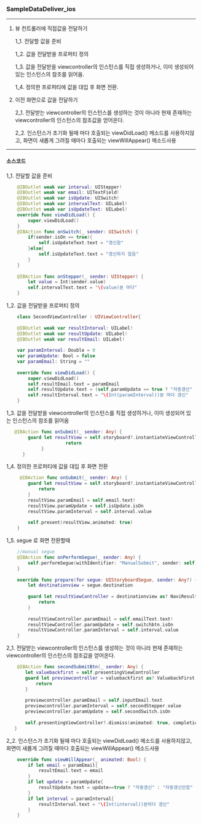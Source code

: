 ### SampleDataDeliver_ios
---
1. 뷰 컨트롤러에 직접값을 전달하기

   1_1. 전달할 값을 준비
  
   1_2. 값을 전달받을 프로퍼티 정의
  
   1_3. 값을 전달받을 viewcontroller의 인스턴스를 직접 생성하거나, 이미 생성되어 있는 인스턴스의 참조를 읽어옴. 
  
   1_4. 정의한 프로퍼티에 값을 대입 후 화면 전환. 

2. 이전 화면으로 값을 전달하기

    2_1. 전달받는 viewcontroller의 인스턴스를 생성하는 것이 아니라 현재 존재하는 viewcontroller의 인스턴스의 참조값을 얻어온다.
  
    2_2. 인스턴스가 초기화 될때 마다 호출되는 viewDidLoad() 메소드를 사용하지않고, 화면이 새롭게 그려질 때마다 호출되는 viewWillAppear() 메소드사용
---
#### 소스코드

1_1. 전달할 값을 준비
```swift
    @IBOutlet weak var interval: UIStepper!
    @IBOutlet weak var email: UITextField!
    @IBOutlet weak var isUpdate: UISwitch!
    @IBOutlet weak var intervalText: UILabel!
    @IBOutlet weak var isUpdateText: UILabel!
    override func viewDidLoad() {
        super.viewDidLoad()
    }
    @IBAction func onSwitch(_ sender: UISwitch) {
        if(sender.isOn == true){
            self.isUpdateText.text = "갱신함"
        }else{
            self.isUpdateText.text = "갱신하지 않음"
        }
    }
    
    @IBAction func onStepper(_ sender: UIStepper) {
        let value = Int(sender.value)
        self.intervalText.text = "\(value)분 마다"
    }
```
1_2. 값을 전달받을 프로퍼티 정의
```swift
    class SecondViewController : UIViewController{
    
    @IBOutlet weak var resultInterval: UILabel!
    @IBOutlet weak var resultUpdate: UILabel!
    @IBOutlet weak var resultEmail: UILabel!
    
    var paramInterval: Double = 0
    var paramUpdate: Bool = false
    var paramEmail: String = ""
    
    override func viewDidLoad() {
        super.viewDidLoad()
        self.resultEmail.text = paramEmail
        self.resultUpdate.text = (self.paramUpdate == true ? "자동갱신" : "자동갱신안함")
        self.resultInterval.text = "\(Int(paramInterval))분 마다 갱신"
    }
```

1_3. 값을 전달받을 viewcontroller의 인스턴스를 직접 생성하거나, 이미 생성되어 있는 인스턴스의 참조를 읽어옴
```swift
   @IBAction func onSubmit(_ sender: Any) {
        guard let resultView = self.storyboard?.instantiateViewController(withIdentifier: "SecondViewController") as? SecondViewController else{
                      return
             }
      }
```
1_4. 정의한 프로퍼티에 값을 대입 후 화면 전환
```swift
     @IBAction func onSubmit(_ sender: Any) {
        guard let resultView = self.storyboard?.instantiateViewController(withIdentifier: "SecondViewController") as? SecondViewController else{
            return
        }
        resultView.paramEmail = self.email.text!
        resultView.paramUpdate = self.isUpdate.isOn
        resultView.paramInterval = self.interval.value
        
        self.present(resultView,animated: true)
    }
```
1_5. segue 로 화면 전환할때
```swift
    //manual segue
    @IBAction func onPerformSegue(_ sender: Any) {
        self.performSegue(withIdentifier: "ManualSubmit", sender: self)
    }
    
    override func prepare(for segue: UIStoryboardSegue, sender: Any?) {
        let destinationview = segue.destination
        
        guard let resultViewController = destinationview as? NaviResultViewController else{
            return
        }
        
        resultViewController.paramEmail = self.emailText.text!
        resultViewController.paramUpdate = self.switchbtn.isOn
        resultViewController.paramInterval = self.interval.value
    }
  ```

2_1. 전달받는 viewcontroller의 인스턴스를 생성하는 것이 아니라 현재 존재하는 viewcontroller의 인스턴스의 참조값을 얻어온다.
 ```swift
     @IBAction func secondSubmitBtn(_ sender: Any) {
        let valuebackfirst = self.presentingViewController
        guard let previewcontroller = valuebackfirst as? ValuebackFirst else{
            return
        }
        
        previewcontroller.paramEmail = self.inputEmail.text
        previewcontroller.paramInterval = self.secondStepper.value
        previewcontroller.paramUpdate = self.secondSwitch.isOn
        
        self.presentingViewController?.dismiss(animated: true, completion: nil)
    }
 ```

2_2. 인스턴스가 초기화 될때 마다 호출되는 viewDidLoad() 메소드를 사용하지않고, 화면이 새롭게 그려질 때마다 호출되는 viewWillAppear() 메소드사용
```swift
    override func viewWillAppear(_ animated: Bool) {
        if let email = paramEmail{
            resultEmail.text = email
        }
        if let update = paramUpdate{
            resultUpdate.text = update==true ? "자동갱신" : "자동갱신안함"
        }
        if let interval = paramInterval{
            resultInterval.text = "\(Int(interval))분마다 갱신"
        }
    }
```

    
